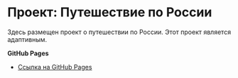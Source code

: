 # Проект: Путешествие по России

Здесь размещен проект о путешествии по России.
Этот проект является адаптивным.

**GitHub Pages**

* [Ссылка на GitHub Pages](https://stas-makarov.github.io/russian-travel/)

